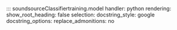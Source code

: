 ::: soundsourceClassifiertraining.model
    handler: python
    rendering:
       show_root_heading: false
    selection:
       docstring_style: google
       docstring_options:
           replace_admonitions: no
